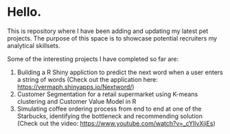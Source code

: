 # Hello.

This is repository where I have been adding and updating my latest pet projects. The purpose of this space is to showcase potential recruiters my analytical skillsets. 

Some of the interesting projects I have completed so far are:

  1. Building a R Shiny appliction to predict the next word when a user enters a string of words (Check out the application here: https://vermaph.shinyapps.io/Nextword/)
  2. Customer Segmentation for a retail supermarket using K-means clustering and Customer Value Model in R 
  3. Simulating coffee ordering process from end to end at one of the Starbucks, identifying the bottleneck and recommending solution (Check out the video: https://www.youtube.com/watch?v=_cYIlvXjiEs)
